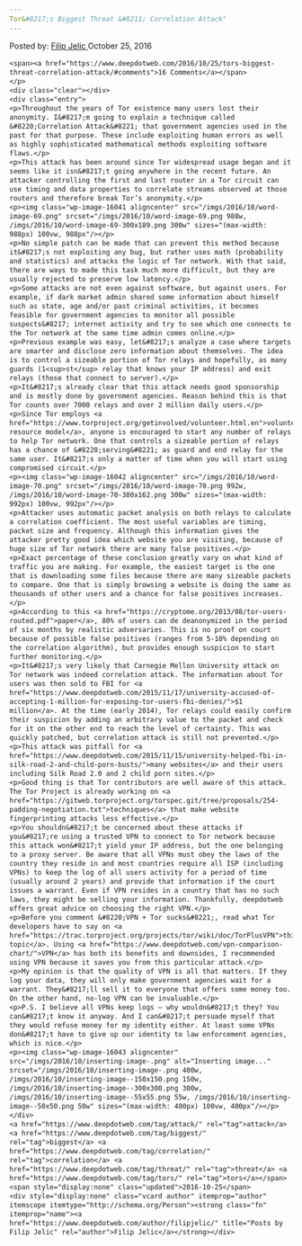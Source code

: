 ```yaml
---
Tor&#8217;s Biggest Threat &#8211; Correlation Attack"
---
```

<article class="post-listing post-16040 post type-post status-publish format-standard has-post-thumbnail hentry  tag-attack tag-biggest tag-correlation tag-threat s">
    <div class="post-inner">
        <span>Posted by: <a href="https://www.deepdotweb.com/author/filipjelic/" title="">Filip Jelic </a></span>
    <span>October 25, 2016</span>
    
    <span><a href="https://www.deepdotweb.com/2016/10/25/tors-biggest-threat-correlation-attack/#comments">16 Comments</a></span>
    </p>
    <div class="clear"></div>
    <div class="entry">
    <p>Throughout the years of Tor existence many users lost their anonymity. I&#8217;m going to explain a technique called &#8220;Correlation Attack&#8221; that government agencies used in the past for that purpose. These include exploiting human errors as well as highly sophisticated mathematical methods exploiting software flaws.</p>
    <p>This attack has been around since Tor widespread usage began and it seems like it isn&#8217;t going anywhere in the recent future. An attacker controlling the first and last router in a Tor circuit can use timing and data properties to correlate streams observed at those routers and therefore break Tor’s anonymity.</p>
    <p><img class="wp-image-16041 aligncenter" src="/imgs/2016/10/word-image-69.png" srcset="/imgs/2016/10/word-image-69.png 988w, /imgs/2016/10/word-image-69-300x189.png 300w" sizes="(max-width: 988px) 100vw, 988px"/></p>
    <p>No simple patch can be made that can prevent this method because it&#8217;s not exploiting any bug, but rather uses math (probability and statistics) and attacks the logic of Tor network. With that said, there are ways to made this task much more difficult, but they are usually rejected to preserve low latency.</p>
    <p>Some attacks are not even against software, but against users. For example, if dark market admin shared some information about himself such as state, age and/or past criminal activities, it becomes feasible for government agencies to monitor all possible suspects&#8217; internet activity and try to see which one connects to the Tor network at the same time admin comes online.</p>
    <p>Previous example was easy, let&#8217;s analyze a case where targets are smarter and disclose zero information about themselves. The idea is to control a sizeable portion of Tor relays and hopefully, as many guards (1<sup>st</sup> relay that knows your IP address) and exit relays (those that connect to server).</p>
    <p>It&#8217;s already clear that this attack needs good sponsorship and is mostly done by government agencies. Reason behind this is that Tor counts over 7000 relays and over 2 million daily users.</p>
    <p>Since Tor employs <a href="https://www.torproject.org/getinvolved/volunteer.html.en">volunteer resource model</a>, anyone is encouraged to start any number of relays to help Tor network. One that controls a sizeable portion of relays has a chance of &#8220;serving&#8221; as guard and end relay for the same user. It&#8217;s only a matter of time when you will start using compromised circuit.</p>
    <p><img class="wp-image-16042 aligncenter" src="/imgs/2016/10/word-image-70.png" srcset="/imgs/2016/10/word-image-70.png 992w, /imgs/2016/10/word-image-70-300x162.png 300w" sizes="(max-width: 992px) 100vw, 992px"/></p>
    <p>Attacker uses automatic packet analysis on both relays to calculate a correlation coefficient. The most useful variables are timing, packet size and frequency. Although this information gives the attacker pretty good idea which website you are visiting, because of huge size of Tor network there are many false positives.</p>
    <p>Exact percentage of these conclusion greatly vary on what kind of traffic you are making. For example, the easiest target is the one that is downloading some files because there are many sizeable packets to compare. One that is simply browsing a website is doing the same as thousands of other users and a chance for false positives increases.</p>
    <p>According to this <a href="https://cryptome.org/2013/08/tor-users-routed.pdf">paper</a>, 80% of users can de deanonymized in the period of six months by realistic adversaries. This is no proof on court because of possible false positives (ranges from 5-10% depending on the correlation algorithm), but provides enough suspicion to start further monitoring.</p>
    <p>It&#8217;s very likely that Carnegie Mellon University attack on Tor network was indeed correlation attack. The information about Tor users was then sold to FBI for <a href="https://www.deepdotweb.com/2015/11/17/university-accused-of-accepting-1-million-for-exposing-tor-users-fbi-denies/">$1 million</a>. At the time (early 2014), Tor relays could easily confirm their suspicion by adding an arbitrary value to the packet and check for it on the other end to reach the level of certainty. This was quickly patched, but correlation attack is still not prevented.</p>
    <p>This attack was pitfall for <a href="https://www.deepdotweb.com/2015/11/15/university-helped-fbi-in-silk-road-2-and-child-porn-busts/">many websites</a> and their users including Silk Road 2.0 and 2 child porn sites.</p>
    <p>Good thing is that Tor contributors are well aware of this attack. The Tor Project is already working on <a href="https://gitweb.torproject.org/torspec.git/tree/proposals/254-padding-negotiation.txt">techniques</a> that make website fingerprinting attacks less effective.</p>
    <p>You shouldn&#8217;t be concerned about these attacks if you&#8217;re using a trusted VPN to connect to Tor network because this attack won&#8217;t yield your IP address, but the one belonging to a proxy server. Be aware that all VPNs must obey the laws of the country they reside in and most countries require all ISP (including VPNs) to keep the log of all users activity for a period of time (usually around 2 years) and provide that information if the court issues a warrant. Even if VPN resides in a country that has no such laws, they might be selling your information. Thankfully, deepdotweb offers great advice on choosing the right VPN.</p>
    <p>Before you comment &#8220;VPN + Tor sucks&#8221;, read what Tor developers have to say on <a href="https://trac.torproject.org/projects/tor/wiki/doc/TorPlusVPN">this topic</a>. Using <a href="https://www.deepdotweb.com/vpn-comparison-chart/">VPN</a> has both its benefits and downsides, I recommended using VPN because it saves you from this particular attack.</p>
    <p>My opinion is that the quality of VPN is all that matters. If they log your data, they will only make government agencies wait for a warrant. They&#8217;ll sell it to everyone that offers some money too. On the other hand, no-log VPN can be invaluable.</p>
    <p>P.S. I believe all VPNs keep logs – why wouldn&#8217;t they? You can&#8217;t know it anyway. And I can&#8217;t persuade myself that they would refuse money for my identity either. At least some VPNs don&#8217;t have to give up our identity to law enforcement agencies, which is nice.</p>
    <p><img class="wp-image-16043 aligncenter" src="/imgs/2016/10/inserting-image-.png" alt="Inserting image..." srcset="/imgs/2016/10/inserting-image-.png 400w, /imgs/2016/10/inserting-image--150x150.png 150w, /imgs/2016/10/inserting-image--300x300.png 300w, /imgs/2016/10/inserting-image--55x55.png 55w, /imgs/2016/10/inserting-image--50x50.png 50w" sizes="(max-width: 400px) 100vw, 400px"/></p>
    </div>
    <a href="https://www.deepdotweb.com/tag/attack/" rel="tag">attack</a> <a href="https://www.deepdotweb.com/tag/biggest/" rel="tag">biggest</a> <a href="https://www.deepdotweb.com/tag/correlation/" rel="tag">correlation</a> <a href="https://www.deepdotweb.com/tag/threat/" rel="tag">threat</a> <a href="https://www.deepdotweb.com/tag/tors/" rel="tag">tors</a></span> <span style="display:none" class="updated">2016-10-25</span>
    <div style="display:none" class="vcard author" itemprop="author" itemscope itemtype="http://schema.org/Person"><strong class="fn" itemprop="name"><a href="https://www.deepdotweb.com/author/filipjelic/" title="Posts by Filip Jelic" rel="author">Filip Jelic</a></strong></div>
    
